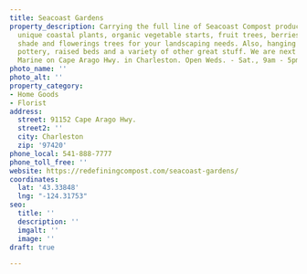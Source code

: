 ```yaml
---
title: Seacoast Gardens
property_description: Carrying the full line of Seacoast Compost products. Along with
  unique coastal plants, organic vegetable starts, fruit trees, berries, perennials,
  shade and flowerings trees for your landscaping needs. Also, hanging baskets, premium
  pottery, raised beds and a variety of other great stuff. We are next door to Englund
  Marine on Cape Arago Hwy. in Charleston. Open Weds. - Sat., 9am - 5pm.
photo_name: ''
photo_alt: ''
property_category:
- Home Goods
- Florist
address:
  street: 91152 Cape Arago Hwy.
  street2: ''
  city: Charleston
  zip: '97420'
phone_local: 541-888-7777
phone_toll_free: ''
website: https://redefiningcompost.com/seacoast-gardens/
coordinates:
  lat: '43.33848'
  lng: "-124.31753"
seo:
  title: ''
  description: ''
  imgalt: ''
  image: ''
draft: true

---
```

